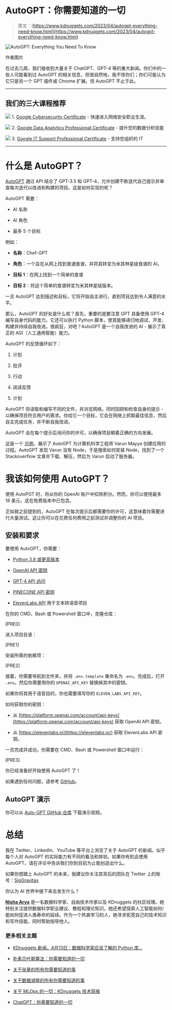 # AutoGPT：你需要知道的一切

> 原文：[https://www.kdnuggets.com/2023/04/autogpt-everything-need-know.html](https://www.kdnuggets.com/2023/04/autogpt-everything-need-know.html)

![AutoGPT: Everything You Need To Know](../Images/34f1e76cdfbab9b444b26758bbd7feac.png)

作者图片

在过去几周，我们接收到大量关于 ChatGPT、GPT-4 等的重大新闻。你们中的一些人可能看到过 AutoGPT 的相关信息，但很自然地，我不怪你们；你们可能认为它只是另一个 GPT 插件或 Chrome 扩展。但 AutoGPT 不止于此。

* * *

## 我们的三大课程推荐

![](../Images/0244c01ba9267c002ef39d4907e0b8fb.png) 1\. [Google Cybersecurity Certificate](https://www.kdnuggets.com/google-cybersecurity) - 快速进入网络安全职业生涯。

![](../Images/e225c49c3c91745821c8c0368bf04711.png) 2\. [Google Data Analytics Professional Certificate](https://www.kdnuggets.com/google-data-analytics) - 提升您的数据分析技能

![](../Images/0244c01ba9267c002ef39d4907e0b8fb.png) 3\. [Google IT Support Professional Certificate](https://www.kdnuggets.com/google-itsupport) - 支持您组织的 IT

* * *

# 什么是 AutoGPT？

[AutoGPT](https://github.com/Torantulino/Auto-GPT) 通过 API 结合了 GPT-3.5 和 GPT-4，允许创建不断迭代自己提示并审查每次迭代以改进和构建的项目。这是如何实现的呢？

AutoGPT 需要：

+   AI 名称

+   AI 角色

+   最多 5 个目标

例如：

+   **名称**：Chef-GPT

+   **角色**：一个旨在从网上找到普通食谱，并将其转变为米其林星级食谱的 AI。

+   **目标 1**：在网上找到一个简单的食谱

+   **目标 2**：将这个简单的食谱转变为米其林星级版本。

一旦 AutoGPT 达到描述和目标，它将开始自主进行，直到项目达到令人满意的水平。

那么，AutoGPT 的好处是什么呢？首先，重要的是要注意 GPT 具备使用 GPT-4 编写自身代码的能力。它还可以执行 Python 脚本，使其能够递归地调试、开发、构建并持续自我改进。很疯狂，对吧？AutoGPT 是一个自我改进的 AI - 展示了真正的 AGI（人工通用智能）能力。

AutoGPT 的反馈循环如下：

1.  计划

1.  批评

1.  行动

1.  阅读反馈

1.  计划

AutoGPT 将读取和编写不同的文件，并浏览网络，同时回顾和检查自身的提示 - 以确保项目符合用户的需求。你给它一个目标，它会在网络上抓取最佳信息，然后自主完成任务，并不断自我改进。

AutoGPT 会在每个提示后询问你的许可，以确保项目朝着正确的方向发展。

这是一个 [示例](https://twitter.com/VarunMayya/status/1643902198164717569?cxt=HHwWgoC88dyVqNAtAAAA)，展示了 AutoGPT 为计算机科学工程师 Varun Mayya 创建应用的过程。AutoGPT 发现 Varun 没有 Node，于是搜索如何安装 Node，找到了一个 Stackoverflow 文章并下载、解压，然后为 Varun 启动了服务器。

# 我该如何使用 AutoGPT？

使用 AutoPGT 时，将从你的 OpenAI 账户中扣除积分。然而，你可以使用最多 18 美元，这在免费版本中已包含。

正如我之前提到的，AutoGPT 在每次提示后都需要你的许可，这意味着你需要进行大量测试。这让你可以在花费任何费用之前测试并调整你的 AI 项目。

## 安装和要求

要使用 AutoGPT，你需要：

+   [Python 3.8 或更高版本](https://www.tutorialspoint.com/how-to-install-python-in-windows)

+   [OpenAI API 密钥](https://platform.openai.com/account/api-keys)

+   [GPT-4 API 访问](https://openai.com/waitlist/gpt-4-api)

+   [PINECONE API 密钥](https://www.python.org/downloads/)

+   [ElevenLabs API](https://beta.elevenlabs.io/) 用于文本转语音项目

在你的 CMD、Bash 或 Powershell 窗口中，克隆仓库：

[PRE0]

进入项目目录：

[PRE1]

安装所需的依赖项：

[PRE2]

接着，你需要导航到文件夹，并将 `.env.template` 重命名为 `.env`。完成后，打开 `.env`。然后你需要用你的 `OPENAI_API_KEY` 替换掉其中的密钥。

如果你将其用于语音目的，你也需要填写你的 `ELEVEN_LABS_API_KEY`。

如何获取你的密钥：

+   从 [https://platform.openai.com/account/api-keys](https://platform.openai.com/account/api-keys) 获取 OpenAI API 密钥。

+   从 [https://elevenlabs.io](https://elevenlabs.io/) 获取 ElevenLabs API 密钥。

一旦完成并成功，你需要在 CMD、Bash 或 Powershell 窗口中运行：

[PRE3]

你已经准备好开始使用 AutoGPT 了！

如果遇到任何问题，请参考 [GitHub](https://github.com/Torantulino/Auto-GPT)。

## AutoGPT 演示

你可以从 [Auto-GPT GitHub 仓库](https://github.com/Torantulino/Auto-GPT) 下载演示视频。

# 总结

我在 Twitter、LinkedIn、YouTube 等平台上浏览了关于 AutoGPT 的新闻。似乎每个人对 AutoGPT 的实际能力有不同的看法和体验。如果你有机会使用 AutoGPT，请在评论中告诉我们你到目前为止能创造出什么。

如果你想跟上 AutoGPT 的未来，我建议你关注其背后的团队在 Twitter 上的账号：[SigGravitas](https://twitter.com/SigGravitas)

你认为 AI 世界中接下来会发生什么？

**[Nisha Arya](https://www.linkedin.com/in/nisha-arya-ahmed/)** 是一名数据科学家、自由技术作家以及 KDnuggets 的社区经理。她特别关注提供数据科学职业建议、教程和理论知识。她还希望探索人工智能如何/能如何促进人类寿命的延续。作为一个热衷学习的人，她寻求拓宽自己的技术知识和写作技能，同时帮助指导他人。

### 更多相关主题

+   [KDnuggets 新闻，4月13日：数据科学家应该了解的 Python 库…](https://www.kdnuggets.com/2022/n15.html)

+   [朴素贝叶斯算法：你需要知道的一切](https://www.kdnuggets.com/2020/06/naive-bayes-algorithm-everything.html)

+   [关于张量的所有你需要知道的事](https://www.kdnuggets.com/2022/05/everything-need-know-tensors.html)

+   [关于数据湖屋的所有你需要知道的事](https://www.kdnuggets.com/2022/09/everything-need-know-data-lakehouses.html)

+   [关于 MLOps 的一切：KDnuggets 技术简报](https://www.kdnuggets.com/tech-brief-everything-you-need-to-know-about-mlops)

+   [ChatGPT：你需要知道的一切](https://www.kdnuggets.com/2023/01/chatgpt-everything-need-know.html)
